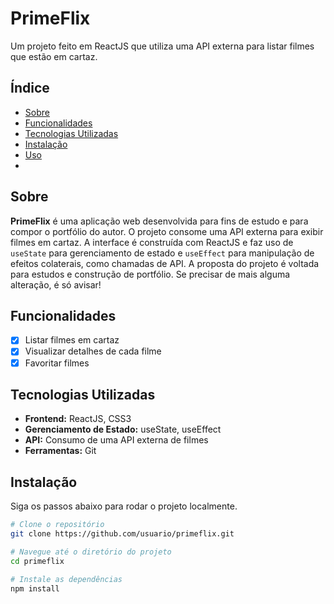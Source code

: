 # PrimeFlix

Um projeto feito em ReactJS que utiliza uma API externa para listar filmes que estão em cartaz.

## Índice

- [Sobre](#sobre)
- [Funcionalidades](#funcionalidades)
- [Tecnologias Utilizadas](#tecnologias-utilizadas)
- [Instalação](#instalação)
- [Uso](#uso)
- 
## Sobre

**PrimeFlix** é uma aplicação web desenvolvida para fins de estudo e para compor o portfólio do autor. O projeto consome uma API externa para exibir filmes em cartaz. A interface é construída com ReactJS e faz uso de `useState` para gerenciamento de estado e `useEffect` para manipulação de efeitos colaterais, como chamadas de API. A proposta do projeto é voltada para estudos e construção de portfólio. Se precisar de mais alguma alteração, é só avisar!

## Funcionalidades

- [x] Listar filmes em cartaz
- [x] Visualizar detalhes de cada filme
- [x] Favoritar filmes 

## Tecnologias Utilizadas

- **Frontend:** ReactJS, CSS3
- **Gerenciamento de Estado:** useState, useEffect
- **API:** Consumo de uma API externa de filmes
- **Ferramentas:** Git

## Instalação

Siga os passos abaixo para rodar o projeto localmente.

```bash
# Clone o repositório
git clone https://github.com/usuario/primeflix.git

# Navegue até o diretório do projeto
cd primeflix

# Instale as dependências
npm install
